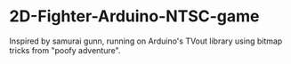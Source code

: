 # 2D-Fighter-Arduino-NTSC-game
Inspired by samurai gunn, running on Arduino's TVout library using bitmap tricks from "poofy adventure".
